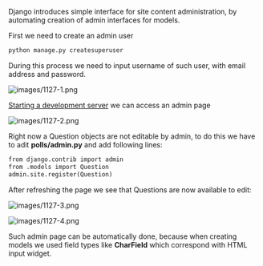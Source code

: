 


  
Django introduces simple interface for site content administration, by automating creation of admin interfaces for models.   
  
First we need to create an admin user  
  

```python
python manage.py createsuperuser
```
  
  
During this process we need to input username of such user, with email address and password.  
  
![images/1127-1.png](images/1127-1.png)  
  
[Starting a development server](Programming--Python--10._Django--10.2_Development_server.html) we can access an admin page  
  
![images/1127-2.png](images/1127-2.png)  
  
Right now a Question objects are not editable by admin, to do this we have to adit **polls/admin.py** and add following lines:  
  

```python
from django.contrib import admin  
from .models import Question  
admin.site.register(Question)  

```
  
  
After refreshing the page we see that Questions are now available to edit:  
  
![images/1127-3.png](images/1127-3.png)  
  
![images/1127-4.png](images/1127-4.png)  
  
Such admin page can be automatically done, because when creating models we used field types like **CharField** which correspond with HTML input widget.